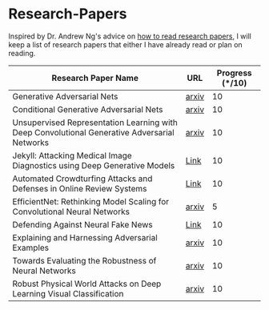 # Research-Papers

Inspired by Dr. Andrew Ng's advice on [how to read research papers](https://youtu.be/733m6qBH-jI?t=160), I will keep a list of research papers that either I have already read or plan on reading.

| Research Paper Name                                                                  | URL                              | Progress (\*/10) |
|--------------------------------------------------------------------------------------|----------------------------------|------------------|
| Generative Adversarial Nets                                                          | [arxiv](https://arxiv.org/abs/1406.2661)  | 10       |      
| Conditional Generative Adversarial Nets                                              | [arxiv](https://arxiv.org/abs/1411.1784)  | 10       |
| Unsupervised Representation Learning with Deep Convolutional Generative Adversarial Networks | [arxiv](https://arxiv.org/abs/1511.06434) | 10 | 
| Jekyll: Attacking Medical Image Diagnostics using Deep Generative Models             | [Link](https://people.cs.vt.edu/vbimal/publications/jekyll-eurosp20.pdf) |      10 |
| Automated Crowdturfing Attacks and Defenses in Online Review Systems                 | [Link](https://dl.acm.org/doi/abs/10.1145/3133956.3133990?casa_token=bIXUVE4mZxEAAAAA:T84ktHuSd_RQ6rdf43ie6NbfWyAXs5ns7RafzMWL_dh0fOc_x17xgIdw7A4bal_CubAlAzoMXOQ) |      10 |
| EfficientNet: Rethinking Model Scaling for Convolutional Neural Networks             | [arxiv](https://arxiv.org/abs/1905.11946)    | 5 |
| Defending Against Neural Fake News           | [Link](http://papers.nips.cc/paper/9106-defending-against-neural-fake-news.pdf) | 10 | 
| Explaining and Harnessing Adversarial Examples | [arxiv](https://arxiv.org/abs/1412.6572) | 10 | 
| Towards Evaluating the Robustness of Neural Networks | [arxiv](https://arxiv.org/abs/1608.04644) | 10 |
| Robust Physical World Attacks on Deep Learning Visual Classification | [arxiv](https://arxiv.org/abs/1707.08945) | 10 |
